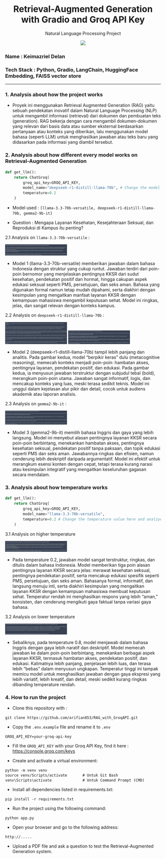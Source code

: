<h1 align="center"> Retrieval-Augmented Generation with Gradio and Groq API Key</h1>
<p align="center"> Natural Language Processing Project</p>

<div align="center">

<img src="https://img.shields.io/badge/python-3670A0?style=for-the-badge&logo=python&logoColor=ffdd54">

</div>

### Name : Keimazriel Delan
### Tech Stack : Python, Gradio, LangChain, HuggingFace Embedding, FAISS vector store

---

### 1. Analysis about how the project works
- Proyek ini menggunakan Retrieval Augmented Generation (RAG) yaitu sebuah pendekatan inovatif dalam Natural Language Processing (NLP) untuk mengambil informasi (retrieval) dari dokumen dan pembuatan teks (generation). RAG bekerja dengan cara mengambil dokumen-dokumen yang relevan dari basis data atau sumber eksternal berdasarkan pertanyaan atau konteks yang diberikan, lalu menggunakan model bahasa (seperti LLM) untuk menghasilkan jawaban atau teks baru yang didasarkan pada informasi yang diambil tersebut. 

### 2. Analysis about how different every model works on Retrieval-Augmented Generation

```python
def get_llm():
    return ChatGroq(
        groq_api_key=GROQ_API_KEY,
        model_name="deepseek-r1-distill-llama-70b", # Change the model in the code
        temperature=0.2
    )
```
- Model used : ```[llama-3.3-70b-versatile, deepseek-r1-distill-llama-70b, gemma2-9b-it]```

- Question : Mengapa Layanan Kesehatan, Kesejahteraan Seksual, dan Reproduksi di Kampus itu penting?

2.1 Analysis on ```llama-3.3-70b-versatile``` : 

<img src="model 1 RAG.jpeg" alt="llama-3.3-70b-versatile" width="200"/>

- Model 1 (llama-3.3-70b-versatile) memberikan jawaban dalam bahasa Indonesia dengan struktur yang cukup runtut. Jawaban terdiri dari poin-poin bernomor yang menjelaskan pentingnya KKSR dari sudut kesehatan, pendekatan positif dan hormat, hingga cakupan aspek edukasi seksual seperti PMS, persetujuan, dan seks aman. Bahasa yang digunakan formal namun tetap mudah dipahami, serta diakhiri dengan kesimpulan yang mengaitkan manfaat layanan KKSR dengan kemampuan mahasiswa mengambil keputusan sehat. Model ini ringkas, jelas, dan sangat relevan dengan konteks kampus.

2.2 Analysis on ```deepseek-r1-distill-llama-70b``` : 

<img src="model 2 RAG gambar 1.jpeg" alt="deepseek-r1-distill-llama-70b" width="200"/>
<img src="model 2 RAG gambar 2.jpeg" alt="deepseek-r1-distill-llama-70b" width="200"/>

- Model 2 (deepseek-r1-distill-llama-70b) tampil lebih panjang dan analitis. Pada gambar kedua, model “berpikir keras” dulu (metacognitive reasoning), memecah konteks menjadi poin-poin: hambatan akses, pentingnya layanan, pendekatan positif, dan edukasi. Pada gambar kedua, ia menyusun jawaban terstruktur dengan subjudul tebal (bold), merangkum poin-poin utama. Jawaban sangat informatif, logis, dan mencakup konteks yang luas, meski terasa sedikit teknis. Model ini unggul dalam kejelasan alur pikir dan detail, cocok untuk audiens akademik atau laporan analisis.

2.3 Analysis on ```gemma2-9b-it``` :

<img src="model 3 RAG.jpeg" alt="gemma2-9b-it" width="200"/>

- Model 3 (gemma2-9b-it) memilih bahasa Inggris dan gaya yang lebih langsung. Model ini menyebut alasan pentingnya layanan KKSR secara poin-poin berbintang, menekankan hambatan akses, pentingnya kesehatan seksual, pendekatan positif tanpa paksaan, dan topik edukasi seperti PMS dan seks aman. Jawabannya ringkas dan efisien, namun cenderung lebih deskriptif daripada argumentatif. Model ini efektif untuk merangkum esensi konten dengan cepat, tetapi terasa kurang narasi atau kesimpulan integratif yang mengaitkan keseluruhan gagasan secara mendalam.

### 3. Analysis about how temperature works

```python
def get_llm():
    return ChatGroq(
        groq_api_key=GROQ_API_KEY,
        model_name="llama-3.3-70b-versatile",
        temperature=0.2 # Change the temperature value here and analzye
    )
```

3.1 Analysis on higher temperature 

<img src="model 1 RAG.jpeg" alt="llama-3.3-70b-versatile" width="200"/>

- Pada temperature 0.2, jawaban model sangat terstruktur, ringkas, dan ditulis dalam bahasa Indonesia. Model memberikan tiga poin alasan pentingnya layanan KKSR secara jelas: merawat kesehatan seksual, pentingnya pendekatan positif, serta mencakup edukasi spesifik seperti PMS, persetujuan, dan seks aman. Bahasanya formal, informatif, dan langsung menuju inti, serta diakhiri kesimpulan yang mengaitkan layanan KKSR dengan kemampuan mahasiswa membuat keputusan sehat. Temperatur rendah ini menghasilkan respons yang lebih “aman,” konsisten, dan cenderung mengikuti gaya faktual tanpa variasi gaya bahasa.

3.2 Analysis on lower temperature

<img src="model 1 RAG temp 0.8.jpeg" alt="llama-3.3-70b-versatile" width="200"/>

- Sebaliknya, pada temperature 0.8, model menjawab dalam bahasa Inggris dengan gaya lebih naratif dan deskriptif. Model memecah jawaban ke dalam poin-poin berbintang, menekankan berbagai aspek layanan KKSR, termasuk hambatan akses, pendekatan positif, dan edukasi. Kalimatnya lebih panjang, penjelasan lebih luas, dan terasa lebih “bebas” dalam menyusun ungkapan. Temperatur tinggi ini tampak memicu model untuk menghasilkan jawaban dengan gaya ekspresi yang lebih variatif, lebih kreatif, dan detail, meski sedikit kurang ringkas dibanding temperature rendah.

### 4. How to run the project

- Clone this repository with : 

```git
git clone https://github.com/arifian853/RAG_with_GroqAPI.git
```

- Copy the ```.env.example``` file and rename it to ```.env```

```
GROQ_API_KEY=your-groq-api-key
```

- Fill the ```GROQ_API_KEY``` with your Groq API Key, find it here : https://console.groq.com/keys

- Create and activate a virtual environment:

```
python -m venv venv
source venv/Scripts/activate       # Untuk Git Bash
venv\Scripts\activate              # Untuk Command Prompt (CMD)
```

- Install all dependencies listed in requirements.txt:

```
pip install -r requirements.txt
```

- Run the project using the following command:

```
python app.py
```

- Open your browser and go to the following address:

```
http://.....
```

- Upload a PDF file and ask a question to test the Retrieval-Augmented Generation system.
